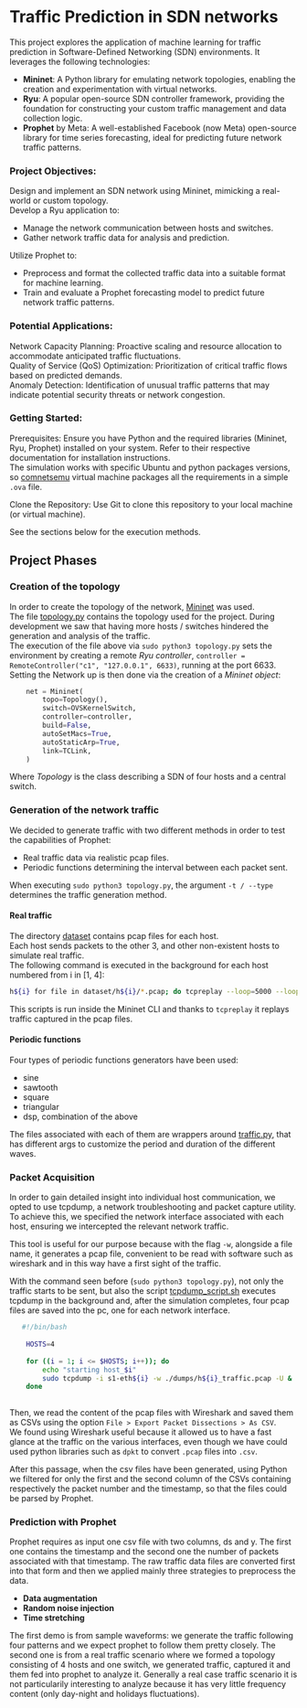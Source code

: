 # Traffic Prediction in SDN networks
This project explores the application of machine learning for traffic prediction in Software-Defined Networking (SDN) environments. It leverages the following technologies:

 - __Mininet__: A Python library for emulating network topologies, enabling the creation and experimentation with virtual networks.  
 - __Ryu__: A popular open-source SDN controller framework, providing the foundation for constructing your custom traffic management and data collection logic.  
 - __Prophet__ by Meta: A well-established Facebook (now Meta) open-source library for time series forecasting, ideal for predicting future network traffic patterns.  

### Project Objectives:

Design and implement an SDN network using Mininet, mimicking a real-world or custom topology.  
Develop a Ryu application to:  
- Manage the network communication between hosts and switches.  
- Gather network traffic data for analysis and prediction.  

Utilize Prophet to:  
- Preprocess and format the collected traffic data into a suitable format for machine learning.  
- Train and evaluate a Prophet forecasting model to predict future network traffic patterns.  

### Potential Applications:

Network Capacity Planning: Proactive scaling and resource allocation to accommodate anticipated traffic fluctuations.  
Quality of Service (QoS) Optimization: Prioritization of critical traffic flows based on predicted demands.  
Anomaly Detection: Identification of unusual traffic patterns that may indicate potential security threats or network congestion.  

### Getting Started:

Prerequisites: Ensure you have Python and the required libraries (Mininet, Ryu, Prophet) installed on your system. Refer to their respective documentation for installation instructions.  
The simulation works with specific Ubuntu and python packages versions, so [comnetsemu](https://www.granelli-lab.org/researches/relevant-projects/comnetsemu-labs) virtual machine packages all the requirements in a simple `.ova` file.  

Clone the Repository: Use Git to clone this repository to your local machine (or virtual machine).  

See the sections below for the execution methods.  

## Project Phases

### Creation of the topology

In order to create the topology of the network, [Mininet](http://mininet.org/) was used.  
The file [topology.py](./network/topology.py) contains the topology used for the project.
During development we saw that having more hosts / switches hindered the generation and analysis of the traffic.  
The execution of the file above via `sudo python3 topology.py` sets the environment by creating a remote _Ryu controller_, `controller = RemoteController("c1", "127.0.0.1", 6633)`, running at the port 6633.  
Setting the Network up is then done via the creation of a _Mininet object_:
```python
    net = Mininet(
        topo=Topology(),
        switch=OVSKernelSwitch,
        controller=controller,
        build=False,
        autoSetMacs=True,
        autoStaticArp=True,
        link=TCLink,
    )
```

Where _Topology_ is the class describing a SDN of four hosts and a central switch.  

### Generation of the network traffic

We decided to generate traffic with two different methods in order to test the capabilities of Prophet:  
- Real traffic data via realistic pcap files.  
- Periodic functions determining the interval between each packet sent.  

When executing `sudo python3 topology.py`, the argument `-t / --type` determines the traffic generation method.  

#### Real traffic

The directory [dataset](./dataset/) contains pcap files for each host.  
Each host sends packets to the other 3, and other non-existent hosts to simulate real traffic.   
The following command is executed in the background for each host numbered from i in \[1, 4\]:  
```bash
h${i} for file in dataset/h${i}/*.pcap; do tcpreplay --loop=5000 --loopdelay-ms=5000 -i h${i}-eth0 --pps=10 $file & done
```

This scripts is run inside the Mininet CLI and thanks to `tcpreplay` it replays traffic captured in the pcap files.

#### Periodic functions

Four types of periodic functions generators have been used:  
- sine  
- sawtooth  
- square  
- triangular  
- dsp, combination of the above

The files associated with each of them are wrappers around [traffic.py](./traffic/traffic.py), that has different args to customize the period and duration of the different waves.   

### Packet Acquisition

In order to gain detailed insight into individual host communication, we opted to use tcpdump, a network troubleshooting and packet capture utility. To achieve this, we specified the network interface associated with each host, ensuring we intercepted the relevant network traffic.  

This tool is useful for our purpose because with the flag `-w`, alongside a file name, it generates a pcap file, convenient to be read with software such as wireshark and in this way have a first sight of the traffic.  
  
With the command seen before (`sudo python3 topology.py`), not only the traffic starts to be sent, but also the script [tcpdump_script.sh](./traffic/tcpdump_script.sh) executes tcpdump in the background and, after the simulation completes, four pcap files are saved into the pc, one for each network interface.  

```bash
   #!/bin/bash
     
    HOSTS=4
     
    for ((i = 1; i <= $HOSTS; i++)); do
        echo "starting host_$i"
        sudo tcpdump -i s1-eth${i} -w ./dumps/h${i}_traffic.pcap -U &
    done
     
```
 
Then, we read the content of the pcap files with Wireshark and saved them as CSVs using the option `File > Export Packet Dissections > As CSV`.  
We found using Wireshark useful because it allowed us to have a fast glance at the traffic on the various interfaces, even though we have could used python libraries such as `dpkt` to convert `.pcap` files into `.csv`.   

After this passage, when the csv files have been generated, using Python we filtered for only the first and the second column of the CSVs containing respectively the packet number and the timestamp, so that the files could be parsed by Prophet.    


### Prediction with Prophet

Prophet requires as input one csv file with two columns, ds and y. The first one contains the timestamp and the second one the number of packets associated with that timestamp. The raw traffic data files are converted first into that form and then we applied mainly three strategies to preprocess the data.

- **Data augmentation**
- **Random noise injection**
- **Time stretching**

The first demo is from sample waveforms: we generate the traffic following four patterns and we expect prophet to follow them pretty closely. The second one is from a real traffic scenario where we formed a topology consisting of 4 hosts and one switch, we generated traffic, captured it and them fed into prophet to analyze it. Generally a real case traffic scenario it is not particularily interesting to analyze because it has very little frequency content (only day-night and holidays fluctuations).

